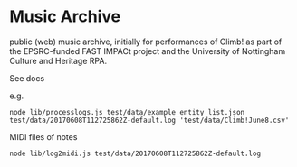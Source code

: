 # Music Archive

public (web) music archive, initially for performances of Climb! as
part of the EPSRC-funded FAST IMPACt project and the 
University of Nottingham Culture and Heritage RPA.

See docs
 
e.g.
```
node lib/processlogs.js test/data/example_entity_list.json test/data/20170608T112725862Z-default.log 'test/data/Climb!June8.csv'
```

MIDI files of notes
```
node lib/log2midi.js test/data/20170608T112725862Z-default.log
```
